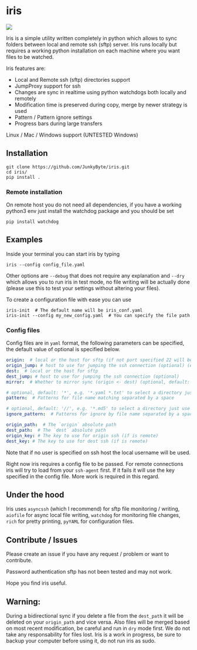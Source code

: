 # iris
![](https://user-images.githubusercontent.com/24314647/235253687-8195f920-7fd3-477b-b583-e909948a5593.gif)

Iris is a simple utility written completely in python which allows to sync folders between local and remote ssh (sftp) server.
Iris runs locally but requires a working python installation on each machine where you want files to be watched.

Iris features are:
- Local and Remote ssh (sftp) directories support
- JumpProxy support for ssh
- Changes are sync in realtime using python watchdogs both locally and remotely
- Modification time is preserved during copy, merge by newer strategy is used
- Pattern / Pattern ignore settings
- Progress bars during large transfers

Linux / Mac / Windows support (UNTESTED Windows)

## Installation
```
git clone https://github.com/JunkyByte/iris.git
cd iris/
pip install .
```

### Remote installation
On remote host you do not need all dependencies, if you have a working python3 env just install the watchdog package and you should be set
```
pip install watchdog
```


## Examples
Inside your terminal you can start iris by typing
```
iris --config config_file.yaml
```
Other options are `--debug` that does not require any explanation and `--dry` which allows you to run iris in test mode,
no file writing will be actually done (please use this to test your settings without altering your files).

To create a configuration file with ease you can use
```
iris-init  # The default name will be iris_conf.yaml
iris-init --config my_new_config.yaml  # You can specify the file path
```

### Config files
Config files are in `yaml` format, the following parameters can be specified, the default value of optional is specified below.
```yaml
origin:  # local or the host for sftp (if not port specified 22 will be used) (e.g. root@104.30.12.61:42)
origin_jump: # host to use for jumping the ssh connection (optional) (e.g. user@104.32.5.42:42)
dest:  # local or the host for sftp
dest_jump: # host to use for jumping the ssh connection (optional)
mirror:  # Whether to mirror sync (origin <- dest) (optional, default: True)

# optional, default: '*', e.g. '*.yaml *.txt' to select a directory just use the relative path e.g. './git/'
pattern:  # Patterns for file name matching separated by a space

# optional, default: '//', e.g. '*.md5' to select a directory just use the relative path e.g. './git/'
ignore_pattern:  # Patterns for ignore by file name separated by a space

origin_path:  # The `origin` absolute path
dest_path:  # The `dest` absolute path
origin_key: # The key to use for origin ssh (if is remote)
dest_key: # The key to use for dest ssh (if is remote)
```
Note that if no user is specified on ssh host the local username will be used.

Right now iris requires a config file to be passed.
For remote connections iris will try to load from your `ssh-agent` first. If it fails it will use the key specified in the config file. More work is required in this regard.

## Under the hood
Iris uses `asyncssh` (which I recommend) for sftp file monitoring / writing, `aiofile` for async local file writing,
`watchdog` for monitoring file changes, `rich` for pretty printing, `pyYAML` for configuration files.

## Contribute / Issues
Please create an issue if you have any request / problem or want to contribute.

Password authentication sftp has not been tested and may not work.

Hope you find iris useful.

## Warning:
During a bidirectional sync if you delete a file from the `dest_path` it will be deleted on your `origin_path` and vice versa.
Also files will be merged based on most recent modification, be careful and run in `dry` mode first.
We do not take any responsability for files lost. Iris is a work in progress, be sure to backup your computer before using it,
do not run iris as sudo.
